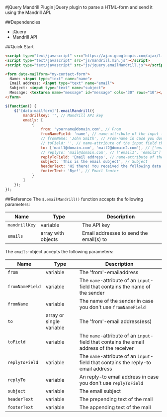 #jQuery Mandrill Plugin
jQuery plugin to parse a HTML-form and send it using the Mandrill API.

##Dependencies
- jQuery
- Mandrill API

##Quick Start
```html
<script type="text/javascript" src="https://ajax.googleapis.com/ajax/libs/jquery/1.11.1/jquery.min.js"></script>
<script type="text/javascript" src="js/mandrill.min.js"></script>
<script type="text/javascript" src="js/jquery.emailMandrill.js"></script>
```

```html
<form data-mailform="my-contact-form">
  Name: <input type="text" name="name">
  Email address: <input type="text" name="email">
  Subject: <input type="text" name="subject">
  Message: <textarea name="message" id="message" cols="30" rows="10"></textarea>
</form>
```

```js
$(function() {
    $('[data-mailform]').emailMandrill({
        mandrillKey: '', // Mandrill API key
        emails: [
            {
                from: 'yourname@domain.com', // From
                fromNameField: 'name', // name-attribute of the input field that contains the from-name
                // fromName: 'John Smith', // From-name in case you don't use an input field for this
                // toField: '', // name-attribute of the input field that contains the to-email address
                to: ['mail1@domain.com', 'mail2@domain2.com'], // ['email1', 'email2']
                // replyTo: 'mail@domain.com', // ['email1', 'email2']
                replyToField: 'Email address', // name-attribute of the input field that contains the reply-to-email address
                subject: 'This is the email subject', // Subject
                headerText: 'Hi there! You received the following data:', // Email header
                footerText: 'Bye!', // Email footer
            }
        ]
    });
});
```

##Reference
The `$.emailMandrill()` function accepts the following parameters:

| Name            | Type        | Description | 
| --------------- | ----------- | ----------- | 
| `mandrillKey`   | variable    | The API key |
| `emails`        | array with objects | Email addresses to send the email(s) to |

The `emails`-object accepts the following parameters:

| Name            | Type                    | Description              |
| --------------- | ----------------------- | ------------------------ |
| `from`          | variable                | The 'from'-emailaddress  |
| `fromNameField` | variable                | The `name`-attribute of an `input`-field that contains the name of the sender |
| `fromName`      | variable                | The name of the sender in case you don't use `fromNameField` |
| `to`            | array or single variable| The 'from'-email address(ess)  |
| `toField`       | variable                | The `name`-attribute of an `input`-field that contains the email address of the receiver |
| `replyToField`  | variable                | The `name`-attribute of an `input`-field that contains the reply-to email address |
| `replyTo`       | variable                | An reply-to email address in case you don't use `replyToField` |
| `subject`       | variable                | The email subject |
| `headerText`    | variable                | The prepending text of the mail |
| `footerText`    | variable                | The appending text of the mail |
